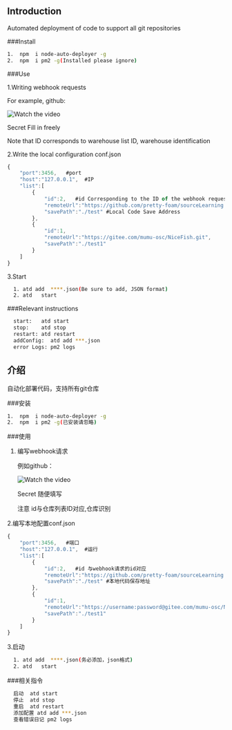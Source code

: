 ## Introduction 

 Automated deployment of code to support all git repositories


###Install 

```bash
1.  npm  i node-auto-deployer -g
2.  npm  i pm2 -g(Installed please ignore)
```

###Use

1.Writing webhook requests

   For example, github:
   
   ![Watch the video](http://m.qpic.cn/psb?/V14A7ZHX05CkWj/tQ7fUWgHSt7pftnTHLIowvr8Cbu7H2CVMsxLkkP0vrU!/b/dEwBAAAAAAAA&bo=*wKoAQAAAAADB3Y!&rf=viewer_4)

   Secret Fill in freely     

  Note that ID corresponds to warehouse list ID, warehouse identification


2.Write the local configuration conf.json

 
```javascript
{
    "port":3456,   #port
    "host":"127.0.0.1",  #IP
    "list":[
        {
            "id":2,   #id Corresponding to the ID of the webhook request
            "remoteUrl":"https://github.com/pretty-foam/sourceLearning.git", #Remote Warehouse Address
            "savePath":"./test" #Local Code Save Address
        },
        {
            "id":1,
            "remoteUrl":"https://gitee.com/mumu-osc/NiceFish.git", 
            "savePath":"./test1"
        }
    ]
}
```

3.Start

```bash
  1. atd add  ****.json(Be sure to add, JSON format)
  2. atd   start 
```

###Relevant instructions

```bash
  start:   atd start 
  stop:    atd stop 
  restart: atd restart
  addConfig:  atd add ***.json
  error Logs: pm2 logs
```



## 介绍

 自动化部署代码，支持所有git仓库

###安装 

```bash
1.  npm  i node-auto-deployer -g
2.  npm  i pm2 -g(已安装请忽略)
```

###使用

1. 编写webhook请求

   例如github：
   
   ![Watch the video](http://m.qpic.cn/psb?/V14A7ZHX05CkWj/tQ7fUWgHSt7pftnTHLIowvr8Cbu7H2CVMsxLkkP0vrU!/b/dEwBAAAAAAAA&bo=*wKoAQAAAAADB3Y!&rf=viewer_4)

   Secret 随便填写        

   注意 id与仓库列表ID对应,仓库识别

2.编写本地配置conf.json

 
```javascript
{
    "port":3456,   #端口
    "host":"127.0.0.1",  #运行
    "list":[
        {
            "id":2,   #id 与webhook请求的id对应
            "remoteUrl":"https://github.com/pretty-foam/sourceLearning.git", #远程仓库地址
            "savePath":"./test" #本地代码保存地址
        },
        {
            "id":1,
            "remoteUrl":"https://username:password@gitee.com/mumu-osc/NiceFish.git",   #私有库用户名密码格式 
            "savePath":"./test1"
        }
    ]
}
```

3.启动

```bash
  1. atd add  ****.json(务必添加，json格式)
  2. atd   start 
```

###相关指令

```bash
  启动  atd start 
  停止  atd stop 
  重启  atd restart
  添加配置 atd add ***.json
  查看错误日记 pm2 logs
```






